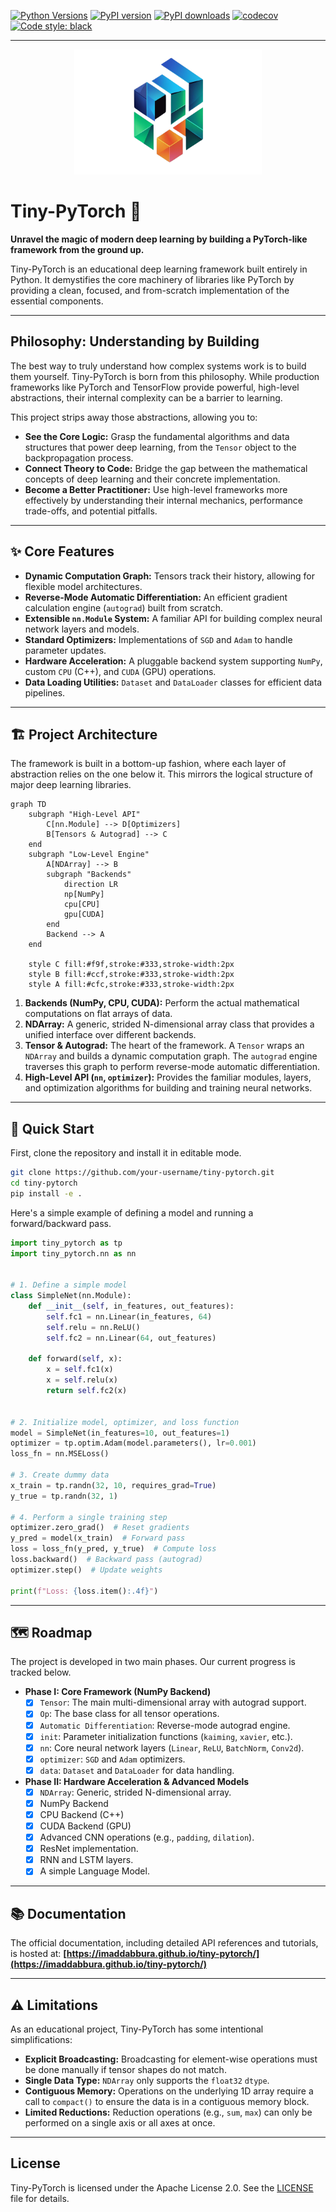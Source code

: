 [![Python Versions](https://img.shields.io/badge/python-_3.13-blue.svg)](https://www.python.org/downloads/)
[![PyPI version](https://img.shields.io/pypi/v/tiny-pytorch.svg)](https://pypi.org/project/tiny-pytorch/)
[![PyPI downloads](https://img.shields.io/pypi/dm/tiny-pytorch.svg)](https://pypi.org/project/tiny-pytorch/)
[![codecov](https://codecov.io/gh/imaddabbura/tiny-pytorch/branch/main/graph/badge.svg)](https://codecov.io/gh/imaddabbura/tiny-pytorch)
[![Code style: black](https://img.shields.io/badge/code%20style-black-000000.svg)](https://github.com/psf/black)

---

<p align="center">
  <img src="https://raw.githubusercontent.com/ImadDabbura/tiny-pytorch/main/logo.png" width="300" height="200" />
</p>

# Tiny-PyTorch 🧠

**Unravel the magic of modern deep learning by building a PyTorch-like framework from the ground up.**

Tiny-PyTorch is an educational deep learning framework built entirely in Python. It demystifies the core machinery of libraries like PyTorch by providing a clean, focused, and from-scratch implementation of the essential components.

---

## Philosophy: Understanding by Building

The best way to truly understand how complex systems work is to build them yourself. Tiny-PyTorch is born from this philosophy. While production frameworks like PyTorch and TensorFlow provide powerful, high-level abstractions, their internal complexity can be a barrier to learning.

This project strips away those abstractions, allowing you to:

- **See the Core Logic:** Grasp the fundamental algorithms and data structures that power deep learning, from the `Tensor` object to the backpropagation process.
- **Connect Theory to Code:** Bridge the gap between the mathematical concepts of deep learning and their concrete implementation.
- **Become a Better Practitioner:** Use high-level frameworks more effectively by understanding their internal mechanics, performance trade-offs, and potential pitfalls.

---

## ✨ Core Features

- **Dynamic Computation Graph:** Tensors track their history, allowing for flexible model architectures.
- **Reverse-Mode Automatic Differentiation:** An efficient gradient calculation engine (`autograd`) built from scratch.
- **Extensible `nn.Module` System:** A familiar API for building complex neural network layers and models.
- **Standard Optimizers:** Implementations of `SGD` and `Adam` to handle parameter updates.
- **Hardware Acceleration:** A pluggable backend system supporting `NumPy`, custom `CPU` (C++), and `CUDA` (GPU) operations.
- **Data Loading Utilities:** `Dataset` and `DataLoader` classes for efficient data pipelines.

---

## 🏗️ Project Architecture

The framework is built in a bottom-up fashion, where each layer of abstraction relies on the one below it. This mirrors the logical structure of major deep learning libraries.

```mermaid
graph TD
    subgraph "High-Level API"
        C[nn.Module] --> D[Optimizers]
        B[Tensors & Autograd] --> C
    end
    subgraph "Low-Level Engine"
        A[NDArray] --> B
        subgraph "Backends"
            direction LR
            np[NumPy]
            cpu[CPU]
            gpu[CUDA]
        end
        Backend --> A
    end

    style C fill:#f9f,stroke:#333,stroke-width:2px
    style B fill:#ccf,stroke:#333,stroke-width:2px
    style A fill:#cfc,stroke:#333,stroke-width:2px
```

1.  **Backends (NumPy, CPU, CUDA):** Perform the actual mathematical computations on flat arrays of data.
2.  **NDArray:** A generic, strided N-dimensional array class that provides a unified interface over different backends.
3.  **Tensor & Autograd:** The heart of the framework. A `Tensor` wraps an `NDArray` and builds a dynamic computation graph. The `autograd` engine traverses this graph to perform reverse-mode automatic differentiation.
4.  **High-Level API (`nn`, `optimizer`):** Provides the familiar modules, layers, and optimization algorithms for building and training neural networks.

---

## 🚀 Quick Start

First, clone the repository and install it in editable mode.

```bash
git clone https://github.com/your-username/tiny-pytorch.git
cd tiny-pytorch
pip install -e .
```

Here's a simple example of defining a model and running a forward/backward pass.

```python
import tiny_pytorch as tp
import tiny_pytorch.nn as nn


# 1. Define a simple model
class SimpleNet(nn.Module):
    def __init__(self, in_features, out_features):
        self.fc1 = nn.Linear(in_features, 64)
        self.relu = nn.ReLU()
        self.fc2 = nn.Linear(64, out_features)

    def forward(self, x):
        x = self.fc1(x)
        x = self.relu(x)
        return self.fc2(x)


# 2. Initialize model, optimizer, and loss function
model = SimpleNet(in_features=10, out_features=1)
optimizer = tp.optim.Adam(model.parameters(), lr=0.001)
loss_fn = nn.MSELoss()

# 3. Create dummy data
x_train = tp.randn(32, 10, requires_grad=True)
y_true = tp.randn(32, 1)

# 4. Perform a single training step
optimizer.zero_grad()  # Reset gradients
y_pred = model(x_train)  # Forward pass
loss = loss_fn(y_pred, y_true)  # Compute loss
loss.backward()  # Backward pass (autograd)
optimizer.step()  # Update weights

print(f"Loss: {loss.item():.4f}")
```

---

## 🗺️ Roadmap

The project is developed in two main phases. Our current progress is tracked below.

- **Phase I: Core Framework (NumPy Backend)**
  - [x] `Tensor`: The main multi-dimensional array with autograd support.
  - [x] `Op`: The base class for all tensor operations.
  - [x] `Automatic Differentiation`: Reverse-mode autograd engine.
  - [x] `init`: Parameter initialization functions (`kaiming`, `xavier`, etc.).
  - [x] `nn`: Core neural network layers (`Linear`, `ReLU`, `BatchNorm`, `Conv2d`).
  - [x] `optimizer`: `SGD` and `Adam` optimizers.
  - [x] `data`: `Dataset` and `DataLoader` for data handling.
- **Phase II: Hardware Acceleration & Advanced Models**
  - [x] `NDArray`: Generic, strided N-dimensional array.
  - [x] NumPy Backend
  - [x] CPU Backend (C++)
  - [x] CUDA Backend (GPU)
  - [x] Advanced CNN operations (e.g., `padding`, `dilation`).
  - [x] ResNet implementation.
  - [x] RNN and LSTM layers.
  - [x] A simple Language Model.

---

## 📚 Documentation

The official documentation, including detailed API references and tutorials, is hosted at:
**[https://imaddabbura.github.io/tiny-pytorch/](https://imaddabbura.github.io/tiny-pytorch/)**

---

## ⚠️ Limitations

As an educational project, Tiny-PyTorch has some intentional simplifications:

- **Explicit Broadcasting:** Broadcasting for element-wise operations must be done manually if tensor shapes do not match.
- **Single Data Type:** `NDArray` only supports the `float32` `dtype`.
- **Contiguous Memory:** Operations on the underlying 1D array require a call to `compact()` to ensure the data is in a contiguous memory block.
- **Limited Reductions:** Reduction operations (e.g., `sum`, `max`) can only be performed on a single axis or all axes at once.

---

## License

Tiny-PyTorch is licensed under the Apache License 2.0. See the [LICENSE](https://www.google.com/search?q=LICENSE) file for details.
